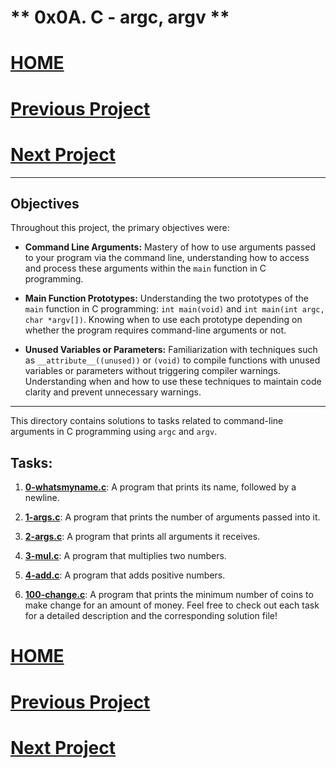 # ** 0x0A. C - argc, argv **
# [HOME](https://github.com/Drihmia/alx-low_level_programming/blob/main/README.md)
# [Previous Project](https://github.com/Drihmia/alx-low_level_programming/tree/main/0x0B-malloc_free/README.md)
# [Next Project](https://github.com/Drihmia/alx-low_level_programming/tree/main/0x0B-malloc_free/README.md)

---
## Objectives

Throughout this project, the primary objectives were:

- **Command Line Arguments:** Mastery of how to use arguments passed to your program via the command line, understanding how to access and process these arguments within the `main` function in C programming.

- **Main Function Prototypes:** Understanding the two prototypes of the `main` function in C programming: `int main(void)` and `int main(int argc, char *argv[])`. Knowing when to use each prototype depending on whether the program requires command-line arguments or not.

- **Unused Variables or Parameters:** Familiarization with techniques such as `__attribute__((unused))` or `(void)` to compile functions with unused variables or parameters without triggering compiler warnings. Understanding when and how to use these techniques to maintain code clarity and prevent unnecessary warnings.
---

This directory contains solutions to tasks related to command-line arguments in C programming using `argc` and `argv`.

## Tasks:

1. [**0-whatsmyname.c**](https://github.com/Drihmia/alx-low_level_programming/blob/main/0x0A-argc_argv/0-whatsmyname.c): A program that prints its name, followed by a newline.

2. [**1-args.c**](https://github.com/Drihmia/alx-low_level_programming/blob/main/0x0A-argc_argv/1-args.c): A program that prints the number of arguments passed into it.

3. [**2-args.c**](https://github.com/Drihmia/alx-low_level_programming/blob/main/0x0A-argc_argv/2-args.c): A program that prints all arguments it receives.

4. [**3-mul.c**](https://github.com/Drihmia/alx-low_level_programming/blob/main/0x0A-argc_argv/3-mul.c): A program that multiplies two numbers.

5. [**4-add.c**](https://github.com/Drihmia/alx-low_level_programming/blob/main/0x0A-argc_argv/4-add.c): A program that adds positive numbers.

6. [**100-change.c**](https://github.com/Drihmia/alx-low_level_programming/blob/main/0x0A-argc_argv/100-change.c): A program that prints the minimum number of coins to make change for an amount of money.
Feel free to check out each task for a detailed description and the corresponding solution file!

# [HOME](https://github.com/Drihmia/alx-low_level_programming/blob/main/README.md)
# [Previous Project](https://github.com/Drihmia/alx-low_level_programming/tree/main/0x0B-malloc_free/README.md)
# [Next Project](https://github.com/Drihmia/alx-low_level_programming/tree/main/0x0B-malloc_free/README.md)

